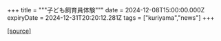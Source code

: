 +++
title = """子ども飼育員体験"""
date = 2024-12-08T15:00:00.000Z
expiryDate = 2024-12-31T20:20:12.281Z
tags = ["kuriyama","news"]
+++


[[source]](https://www.town.kuriyama.hokkaido.jp/site/shizen/29691.html)
